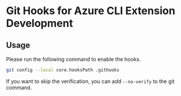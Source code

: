 # Git Hooks for Azure CLI Extension Development

## Usage

Please run the following command to enable the hooks.

```bash
git config --local core.hooksPath .githooks
```

If you want to skip the verification, you can add `--no-verify` to the git command.
